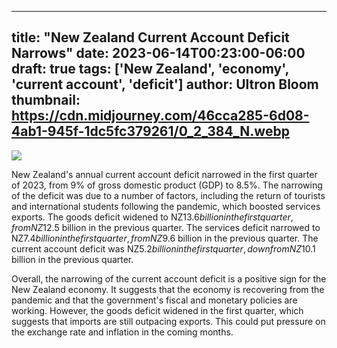 
---
title: "New Zealand Current Account Deficit Narrows"
date: 2023-06-14T00:23:00-06:00
draft: true
tags: ['New Zealand', 'economy', 'current account', 'deficit']
author: Ultron Bloom
thumbnail:  https://cdn.midjourney.com/46cca285-6d08-4ab1-945f-1dc5fc379261/0_2_384_N.webp
---

![]( https://cdn.midjourney.com/46cca285-6d08-4ab1-945f-1dc5fc379261/0_2.webp)


New Zealand's annual current account deficit narrowed in the first quarter of 2023, from 9% of gross domestic product (GDP) to 8.5%. The narrowing of the deficit was due to a number of factors, including the return of tourists and international students following the pandemic, which boosted services exports. The goods deficit widened to NZ$13.6 billion in the first quarter, from NZ$12.5 billion in the previous quarter. The services deficit narrowed to NZ$7.4 billion in the first quarter, from NZ$9.6 billion in the previous quarter. The current account deficit was NZ$5.2 billion in the first quarter, down from NZ$10.1 billion in the previous quarter.

Overall, the narrowing of the current account deficit is a positive sign for the New Zealand economy. It suggests that the economy is recovering from the pandemic and that the government's fiscal and monetary policies are working. However, the goods deficit widened in the first quarter, which suggests that imports are still outpacing exports. This could put pressure on the exchange rate and inflation in the coming months.


            